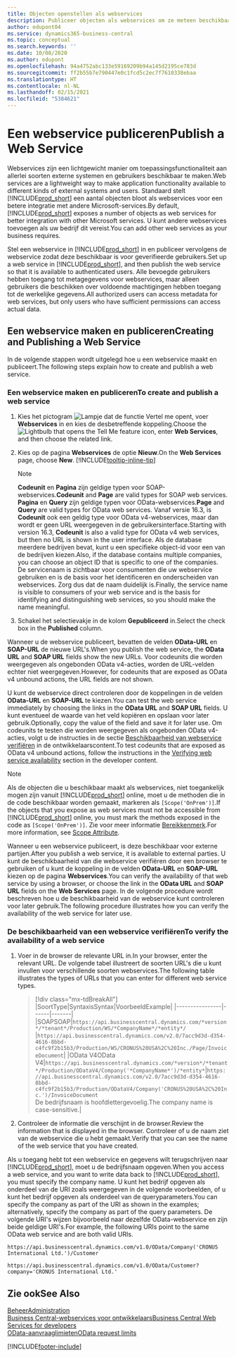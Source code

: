```yaml
---
title: Objecten openstellen als webservices
description: Publiceer objecten als webservices om ze meteen beschikbaar te maken voor uw Business Central-oplossing.
author: edupont04
ms.service: dynamics365-business-central
ms.topic: conceptual
ms.search.keywords: ''
ms.date: 10/08/2020
ms.author: edupont
ms.openlocfilehash: 94a4752abc133e59169209b94a145d2195ce783d
ms.sourcegitcommit: ff2b55b7e790447e0c1fcd5c2ec7f7610338ebaa
ms.translationtype: HT
ms.contentlocale: nl-NL
ms.lasthandoff: 02/15/2021
ms.locfileid: "5384621"
---
```

# <a name="publish-a-web-service"></a><span data-ttu-id="40bdd-103">Een webservice publiceren</span><span class="sxs-lookup"><span data-stu-id="40bdd-103">Publish a Web Service</span></span>

<span data-ttu-id="40bdd-104">Webservices zijn een lichtgewicht manier om toepassingsfunctionaliteit aan allerlei soorten externe systemen en gebruikers beschikbaar te maken.</span><span class="sxs-lookup"><span data-stu-id="40bdd-104">Web services are a lightweight way to make application functionality available to different kinds of external systems and users.</span></span> <span data-ttu-id="40bdd-105">Standaard stelt [!INCLUDE[prod_short](includes/prod_short.md)] een aantal objecten bloot als webservices voor een betere integratie met andere Microsoft-services.</span><span class="sxs-lookup"><span data-stu-id="40bdd-105">By default, [!INCLUDE[prod_short](includes/prod_short.md)] exposes a number of objects as web services for better integration with other Microsoft services.</span></span> <span data-ttu-id="40bdd-106">U kunt andere webservices toevoegen als uw bedrijf dit vereist.</span><span class="sxs-lookup"><span data-stu-id="40bdd-106">You can add other web services as your business requires.</span></span>  

<span data-ttu-id="40bdd-107">Stel een webservice in [!INCLUDE[prod_short](includes/prod_short.md)] in en publiceer vervolgens de webservice zodat deze beschikbaar is voor geverifieerde gebruikers.</span><span class="sxs-lookup"><span data-stu-id="40bdd-107">Set up a web service in [!INCLUDE[prod_short](includes/prod_short.md)], and then publish the web service so that it is available to authenticated users.</span></span> <span data-ttu-id="40bdd-108">Alle bevoegde gebruikers hebben toegang tot metagegevens voor webservices, maar alleen gebruikers die beschikken over voldoende machtigingen hebben toegang tot de werkelijke gegevens.</span><span class="sxs-lookup"><span data-stu-id="40bdd-108">All authorized users can access metadata for web services, but only users who have sufficient permissions can access actual data.</span></span>  

## <a name="creating-and-publishing-a-web-service"></a><span data-ttu-id="40bdd-109">Een webservice maken en publiceren</span><span class="sxs-lookup"><span data-stu-id="40bdd-109">Creating and Publishing a Web Service</span></span>

<span data-ttu-id="40bdd-110">In de volgende stappen wordt uitgelegd hoe u een webservice maakt en publiceert.</span><span class="sxs-lookup"><span data-stu-id="40bdd-110">The following steps explain how to create and publish a web service.</span></span>  

### <a name="to-create-and-publish-a-web-service"></a><span data-ttu-id="40bdd-111">Een webservice maken en publiceren</span><span class="sxs-lookup"><span data-stu-id="40bdd-111">To create and publish a web service</span></span>  

1. <span data-ttu-id="40bdd-112">Kies het pictogram ![Lampje dat de functie Vertel me opent](media/ui-search/search_small.png "Vertel me wat u wilt doen"), voer **Webservices** in en kies de desbetreffende koppeling.</span><span class="sxs-lookup"><span data-stu-id="40bdd-112">Choose the ![Lightbulb that opens the Tell Me feature](media/ui-search/search_small.png "Tell me what you want to do") icon, enter **Web Services**, and then choose the related link.</span></span>  
2. <span data-ttu-id="40bdd-113">Kies op de pagina **Webservices** de optie **Nieuw**.</span><span class="sxs-lookup"><span data-stu-id="40bdd-113">On the **Web Services** page, choose **New**.</span></span> [!INCLUDE[tooltip-inline-tip](includes/tooltip-inline-tip_md.md)]  

    > [!NOTE]  
    > <span data-ttu-id="40bdd-114">**Codeunit** en **Pagina** zijn geldige typen voor SOAP-webservices.</span><span class="sxs-lookup"><span data-stu-id="40bdd-114">**Codeunit** and **Page** are valid types for SOAP web services.</span></span> <span data-ttu-id="40bdd-115">**Pagina** en **Query** zijn geldige typen voor OData-webservices.</span><span class="sxs-lookup"><span data-stu-id="40bdd-115">**Page** and **Query** are valid types for OData web services.</span></span> <span data-ttu-id="40bdd-116">Vanaf versie 16.3, is **Codeunit** ook een geldig type voor OData v4-webservices, maar dan wordt er geen URL weergegeven in de gebruikersinterface.</span><span class="sxs-lookup"><span data-stu-id="40bdd-116">Starting with version 16.3, **Codeunit** is also a valid type for OData v4 web services, but then no URL is shown in the user interface.</span></span> <span data-ttu-id="40bdd-117">Als de database meerdere bedrijven bevat, kunt u een specifieke object-id voor een van de bedrijven kiezen.</span><span class="sxs-lookup"><span data-stu-id="40bdd-117">Also, if the database contains multiple companies, you can choose an object ID that is specific to one of the companies.</span></span>  
    > <span data-ttu-id="40bdd-118">De servicenaam is zichtbaar voor consumenten die uw webservice gebruiken en is de basis voor het identificeren en onderscheiden van webservices. Zorg dus dat de naam duidelijk is.</span><span class="sxs-lookup"><span data-stu-id="40bdd-118">Finally, the service name is visible to consumers of your web service and is the basis for identifying and distinguishing web services, so you should make the name meaningful.</span></span>

3. <span data-ttu-id="40bdd-119">Schakel het selectievakje in de kolom **Gepubliceerd** in.</span><span class="sxs-lookup"><span data-stu-id="40bdd-119">Select the check box in the **Published** column.</span></span>  

<span data-ttu-id="40bdd-120">Wanneer u de webservice publiceert, bevatten de velden **OData-URL** en **SOAP-URL** de nieuwe URL's.</span><span class="sxs-lookup"><span data-stu-id="40bdd-120">When you publish the web service, the **OData URL** and **SOAP URL** fields show the new URLs.</span></span> <span data-ttu-id="40bdd-121">Voor codeunits die worden weergegeven als ongebonden OData v4-acties, worden de URL-velden echter niet weergegeven.</span><span class="sxs-lookup"><span data-stu-id="40bdd-121">However, for codeunits that are exposed as OData v4 unbound actions, the URL fields are not shown.</span></span>  

<span data-ttu-id="40bdd-122">U kunt de webservice direct controleren door de koppelingen in de velden **OData-URL** en **SOAP-URL** te kiezen.</span><span class="sxs-lookup"><span data-stu-id="40bdd-122">You can test the web service immediately by choosing the links in the **OData URL** and **SOAP URL** fields.</span></span> <span data-ttu-id="40bdd-123">U kunt eventueel de waarde van het veld kopiëren en opslaan voor later gebruik.</span><span class="sxs-lookup"><span data-stu-id="40bdd-123">Optionally, copy the value of the field and save it for later use.</span></span> <span data-ttu-id="40bdd-124">Om codeunits te testen die worden weergegeven als ongebonden OData v4-acties, volgt u de instructies in de sectie [Beschikbaarheid van webservice verifiëren](/dynamics365/business-central/dev-itpro/developer/devenv-creating-and-interacting-with-odatav4-unbound-action#verifying-web-service-availability) in de ontwikkelaarscontent.</span><span class="sxs-lookup"><span data-stu-id="40bdd-124">To test codeunits that are exposed as OData v4 unbound actions, follow the instructions in the [Verifying web service availability](/dynamics365/business-central/dev-itpro/developer/devenv-creating-and-interacting-with-odatav4-unbound-action#verifying-web-service-availability) section in the developer content.</span></span>

> [!NOTE]
> <span data-ttu-id="40bdd-125">Als de objecten die u beschikbaar maakt als webservices, niet toegankelijk mogen zijn vanuit [!INCLUDE[prod_short](includes/prod_short.md)] online, moet u de methoden die in de code beschikbaar worden gemaakt, markeren als `[Scope('OnPrem')]`.</span><span class="sxs-lookup"><span data-stu-id="40bdd-125">If the objects that you expose as web services must not be accessible from [!INCLUDE[prod_short](includes/prod_short.md)] online, you must mark the methods exposed in the code as `[Scope('OnPrem')]`.</span></span> <span data-ttu-id="40bdd-126">Zie voor meer informatie [Bereikkenmerk](/dynamics365/business-central/dev-itpro/developer/methods/devenv-scope-attribute).</span><span class="sxs-lookup"><span data-stu-id="40bdd-126">For more information, see [Scope Attribute](/dynamics365/business-central/dev-itpro/developer/methods/devenv-scope-attribute).</span></span>

<span data-ttu-id="40bdd-127">Wanneer u een webservice publiceert, is deze beschikbaar voor externe partijen.</span><span class="sxs-lookup"><span data-stu-id="40bdd-127">After you publish a web service, it is available to external parties.</span></span> <span data-ttu-id="40bdd-128">U kunt de beschikbaarheid van die webservice verifiëren door een browser te gebruiken of u kunt de koppeling in de velden **OData-URL** en **SOAP-URL** kiezen op de pagina **Webservices**.</span><span class="sxs-lookup"><span data-stu-id="40bdd-128">You can verify the availability of that web service by using a browser, or choose the link in the **OData URL** and **SOAP URL** fields on the **Web Services** page.</span></span> <span data-ttu-id="40bdd-129">In de volgende procedure wordt beschreven hoe u de beschikbaarheid van de webservice kunt controleren voor later gebruik.</span><span class="sxs-lookup"><span data-stu-id="40bdd-129">The following procedure illustrates how you can verify the availability of the web service for later use.</span></span>  

### <a name="to-verify-the-availability-of-a-web-service"></a><span data-ttu-id="40bdd-130">De beschikbaarheid van een webservice verifiëren</span><span class="sxs-lookup"><span data-stu-id="40bdd-130">To verify the availability of a web service</span></span>  

1. <span data-ttu-id="40bdd-131">Voer in de browser de relevante URL in.</span><span class="sxs-lookup"><span data-stu-id="40bdd-131">In your browser, enter the relevant URL.</span></span> <span data-ttu-id="40bdd-132">De volgende tabel illustreert de soorten URL's die u kunt invullen voor verschillende soorten webservices.</span><span class="sxs-lookup"><span data-stu-id="40bdd-132">The following table illustrates the types of URLs that you can enter for different web service types.</span></span>  

    > [!div class="mx-tdBreakAll"]
    > |<span data-ttu-id="40bdd-133">Soort</span><span class="sxs-lookup"><span data-stu-id="40bdd-133">Type</span></span>|<span data-ttu-id="40bdd-134">Syntaxis</span><span class="sxs-lookup"><span data-stu-id="40bdd-134">Syntax</span></span>|<span data-ttu-id="40bdd-135">Voorbeeld</span><span class="sxs-lookup"><span data-stu-id="40bdd-135">Example</span></span>|
    > |----------------|------|-------|
    > |<span data-ttu-id="40bdd-136">SOAP</span><span class="sxs-lookup"><span data-stu-id="40bdd-136">SOAP</span></span>|`https://api.businesscentral.dynamics.com/*version*/*tenant*/Production/WS/*CompanyName*/*entity*/` |`https://api.businesscentral.dynamics.com/v2.0/7acc9d3d-d354-4616-8bbd-c4fc9f2b15b3/Production/WS/CRONUS%20USA%2C%20Inc./Page/InvoiceDocument`|
    > |<span data-ttu-id="40bdd-137">OData V4</span><span class="sxs-lookup"><span data-stu-id="40bdd-137">OData V4</span></span>|`https://api.businesscentral.dynamics.com/*version*/*tenant*/Production/ODataV4/Company('*CompanyName*')/*entity*`|`https://api.businesscentral.dynamics.com/v2.0/7acc9d3d-d354-4616-8bbd-c4fc9f2b15b3/Production/ODataV4/Company('CRONUS%20USA%2C%20Inc.')/InvoiceDocument`<br/>    <span data-ttu-id="40bdd-138">De bedrijfsnaam is hoofdlettergevoelig.</span><span class="sxs-lookup"><span data-stu-id="40bdd-138">The company name is case-sensitive.</span></span>|

2. <span data-ttu-id="40bdd-139">Controleer de informatie die verschijnt in de browser.</span><span class="sxs-lookup"><span data-stu-id="40bdd-139">Review the information that is displayed in the browser.</span></span> <span data-ttu-id="40bdd-140">Controleer of u de naam ziet van de webservice die u hebt gemaakt.</span><span class="sxs-lookup"><span data-stu-id="40bdd-140">Verify that you can see the name of the web service that you have created.</span></span>  

<span data-ttu-id="40bdd-141">Als u toegang hebt tot een webservice en gegevens wilt terugschrijven naar [!INCLUDE[prod_short](includes/prod_short.md)], moet u de bedrijfsnaam opgeven.</span><span class="sxs-lookup"><span data-stu-id="40bdd-141">When you access a web service, and you want to write data back to [!INCLUDE[prod_short](includes/prod_short.md)], you must specify the company name.</span></span> <span data-ttu-id="40bdd-142">U kunt het bedrijf opgeven als onderdeel van de URI zoals weergegeven in de volgende voorbeelden, of u kunt het bedrijf opgeven als onderdeel van de queryparameters.</span><span class="sxs-lookup"><span data-stu-id="40bdd-142">You can specify the company as part of the URI as shown in the examples; alternatively, specify the company as part of the query parameters.</span></span> <span data-ttu-id="40bdd-143">De volgende URI's wijzen bijvoorbeeld naar dezelfde OData-webservice en zijn beide geldige URI's.</span><span class="sxs-lookup"><span data-stu-id="40bdd-143">For example, the following URIs point to the same OData web service and are both valid URIs.</span></span>  

```
https://api.businesscentral.dynamics.com/v1.0/OData/Company('CRONUS International Ltd.')/Customer  
```

```
https://api.businesscentral.dynamics.com/v1.0/OData/Customer?company='CRONUS International Ltd.'  
```

## <a name="see-also"></a><span data-ttu-id="40bdd-144">Zie ook</span><span class="sxs-lookup"><span data-stu-id="40bdd-144">See Also</span></span>

[<span data-ttu-id="40bdd-145">Beheer</span><span class="sxs-lookup"><span data-stu-id="40bdd-145">Administration</span></span>](admin-setup-and-administration.md)  
[<span data-ttu-id="40bdd-146">Business Central-webservices voor ontwikkelaars</span><span class="sxs-lookup"><span data-stu-id="40bdd-146">Business Central Web Services for developers</span></span>](/dynamics365/business-central/dev-itpro/webservices/web-services)  
[<span data-ttu-id="40bdd-147">OData-aanvraaglimieten</span><span class="sxs-lookup"><span data-stu-id="40bdd-147">OData request limits</span></span>](/dynamics365/business-central/dev-itpro/administration/operational-limits-online#ODataServices)  


[!INCLUDE[footer-include](includes/footer-banner.md)]
